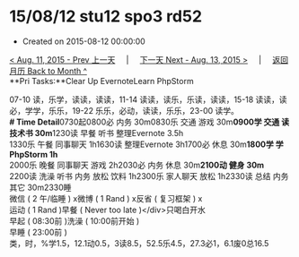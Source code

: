 # 15/08/12 stu12 spo3 rd52

* Created on 2015-08-12 00:00:00

[&lt; Aug. 11, 2015 - Prev 上一天](d11.md)     \|     [下一天 Next - Aug. 13, 2015 &gt;](d13.md)     \|     [返回月历 Back to Month ^](index.md)   
**Pri Tasks:**Clear Up EvernoteLearn PhpStorm  
  
07-10 读，乐学，读读，读读，11-14 读读，读乐，乐读，读读，15-18 读读，读必，学学，乐乐，19-22 乐乐，必动，读读，乐乐，23-00 读学。  
**\# Time Detail**0730起0800必 内务 30m0830乐 交通 游戏 30m**0900学 交通 读技术书 30m**1230读 早餐 听书 整理Evernote 3.5h  
1330乐 午餐 同事聊天 1h1630读 整理Evernote 3h1700必 休息 30m**1800学 学PhpStorm 1h**  
2000乐 晚餐 同事聊天 游戏 2h2030必 内务 休息 30m**2100动 健身 30m**  
2200读 洗澡 听书 内务 放松 饮料 1h2300乐 家人聊天 放松 1h2330读 总结 内务 其它 30m2330睡  
微信 \( 2 午/临睡 \) x微博 \( 1 Rand \) x反省 \( 复习框架 \) x  
运动 \( 1 Rand \)早餐 \( Never too late \)&lt;/div&gt;只喝白开水  
早起 \( 08:30前 \)洗澡 \( 10:00前开始 \)  
早睡 \( 23:00前 \)  
类，时，%学1.5，12.1动0.5，3读8.5，52.5乐4.5，27.3必1，6.1废0总16.5


